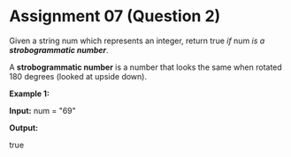 # Assignment 07 (Question 2)

Given a string num which represents an integer, return true *if* num *is a **strobogrammatic number***.

A **strobogrammatic number** is a number that looks the same when rotated 180 degrees (looked at upside down).

**Example 1:**

**Input:** num = "69"

**Output:**

true